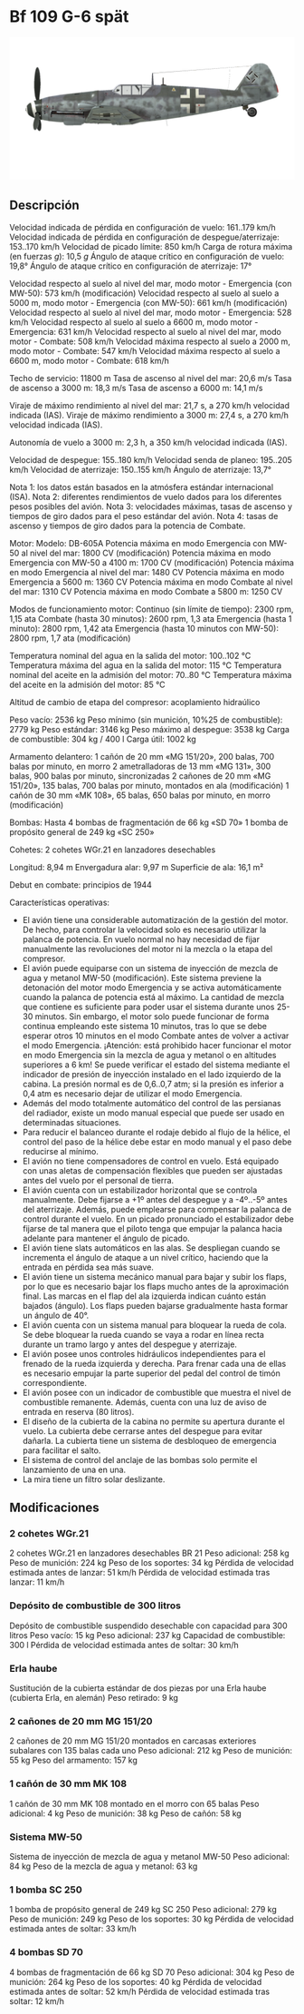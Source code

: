 # Bf 109 G-6 spät

![bf109g6late](../images/bf109g6late.png)

## Descripción

Velocidad indicada de pérdida en configuración de vuelo: 161..179 km/h
Velocidad indicada de pérdida en configuración de despegue/aterrizaje: 153..170 km/h
Velocidad de picado límite: 850 km/h
Carga de rotura máxima (en fuerzas <i>g</i>): 10,5 <i>g</i>
Ángulo de ataque crítico en configuración de vuelo: 19,8°
Ángulo de ataque crítico en configuración de aterrizaje: 17°

Velocidad respecto al suelo al nivel del mar, modo motor - Emergencia (con MW-50): 573 km/h (modificación)
Velocidad respecto al suelo al suelo a 5000 m, modo motor - Emergencia (con MW-50): 661 km/h (modificación)
Velocidad respecto al suelo al nivel del mar, modo motor - Emergencia: 528 km/h
Velocidad respecto al suelo al suelo a 6600 m, modo motor - Emergencia: 631 km/h
Velocidad respecto al suelo al nivel del mar, modo motor - Combate: 508 km/h
Velocidad máxima respecto al suelo a 2000 m, modo motor - Combate: 547 km/h
Velocidad máxima respecto al suelo a 6600 m, modo motor - Combate: 618 km/h

Techo de servicio: 11800 m
Tasa de ascenso al nivel del mar: 20,6 m/s
Tasa de ascenso a 3000 m: 18,3 m/s
Tasa de ascenso a 6000 m: 14,1 m/s

Viraje de máximo rendimiento al nivel del mar: 21,7 s, a 270 km/h velocidad indicada (IAS).
Viraje de máximo rendimiento a 3000 m: 27,4 s, a 270 km/h velocidad indicada (IAS).

Autonomía de vuelo a 3000 m: 2,3 h, a 350 km/h velocidad indicada (IAS).

Velocidad de despegue: 155..180 km/h
Velocidad senda de planeo: 195..205 km/h
Velocidad de aterrizaje: 150..155 km/h
Ángulo de aterrizaje: 13,7°

Nota 1: los datos están basados en la atmósfera estándar internacional (ISA).
Nota 2: diferentes rendimientos de vuelo dados para los diferentes pesos posibles del avión.
Nota 3: velocidades máximas, tasas de ascenso y tiempos de giro dados para el peso estándar del avión.
Nota 4: tasas de ascenso y tiempos de giro dados para la potencia de Combate.

Motor:
Modelo: DB-605A
Potencia máxima en modo Emergencia con MW-50 al nivel del mar: 1800 CV (modificación)
Potencia máxima en modo Emergencia con MW-50 a 4100 m: 1700 CV (modificación)
Potencia máxima en modo Emergencia al nivel del mar: 1480 CV
Potencia máxima en modo Emergencia a 5600 m: 1360 CV
Potencia máxima en modo Combate al nivel del mar: 1310 CV
Potencia máxima en modo Combate a 5800 m: 1250 CV

Modos de funcionamiento motor:
Continuo (sin límite de tiempo): 2300 rpm, 1,15 ata
Combate (hasta 30 minutos): 2600 rpm, 1,3 ata
Emergencia (hasta 1 minuto): 2800 rpm, 1,42 ata
Emergencia (hasta 10 minutos con MW-50): 2800 rpm, 1,7 ata (modificación)

Temperatura nominal del agua en la salida del motor: 100..102 °C
Temperatura máxima del agua en la salida del motor: 115 °C
Temperatura nominal del aceite en la admisión del motor: 70..80 °C
Temperatura máxima del aceite en la admisión del motor: 85 °C

Altitud de cambio de etapa del compresor: acoplamiento hidraúlico

Peso vacío: 2536 kg
Peso mínimo (sin munición, 10%25 de combustible): 2779 kg
Peso estándar: 3146 kg
Peso máximo al despegue: 3538 kg
Carga de combustible: 304 kg / 400 l
Carga útil: 1002 kg

Armamento delantero:
1 cañón de 20 mm «MG 151/20», 200 balas, 700 balas por minuto, en morro
2 ametralladoras de 13 mm «MG 131», 300 balas, 900 balas por minuto, sincronizadas
2 cañones de 20 mm «MG 151/20», 135 balas, 700 balas por minuto, montados en ala (modificación)
1 cañón de 30 mm «MK 108», 65 balas, 650 balas por minuto, en morro (modificación)

Bombas:
Hasta 4 bombas de fragmentación de 66 kg «SD 70»
1 bomba de propósito general de 249 kg «SC 250»

Cohetes:
2 cohetes WGr.21 en lanzadores desechables

Longitud: 8,94 m
Envergadura alar: 9,97 m
Superficie de ala: 16,1 m²

Debut en combate: principios de 1944

Características operativas:
- El avión tiene una considerable automatización de la gestión del motor. De hecho, para controlar la velocidad solo es necesario utilizar la palanca de potencia. En vuelo normal no hay necesidad de fijar manualmente las revoluciones del motor ni la mezcla o la etapa del compresor.
- El avión puede equiparse con un sistema de inyección de mezcla de agua y metanol MW-50 (modificación). Este sistema previene la detonación del motor modo Emergencia y se activa automáticamente cuando la palanca de potencia está al máximo. La cantidad de mezcla que contiene es suficiente para poder usar el sistema durante unos 25-30 minutos. Sin embargo, el motor solo puede funcionar de forma continua empleando este sistema 10 minutos, tras lo que se debe esperar otros 10 minutos en el modo Combate antes de volver a activar el modo Emergencia. ¡Atención: está prohibido hacer funcionar el motor en modo Emergencia sin la mezcla de agua y metanol o en altitudes superiores a 6 km! Se puede verificar el estado del sistema mediante el indicador de presión de inyección instalado en el lado izquierdo de la cabina. La presión normal es de 0,6..0,7 atm; si la presión es inferior a 0,4 atm es necesario dejar de utilizar el modo Emergencia.
- Además del modo totalmente automático del control de las persianas del radiador, existe un modo manual especial que puede ser usado en determinadas situaciones.
- Para reducir el balanceo durante el rodaje debido al flujo de la hélice, el control del paso de la hélice debe estar en modo manual y el paso debe reducirse al mínimo.
- El avión no tiene compensadores de control en vuelo. Está equipado con unas aletas de compensación flexibles que pueden ser ajustadas antes del vuelo por el personal de tierra.
- El avión cuenta con un estabilizador horizontal que se controla manualmente. Debe fijarse a +1º antes del despegue y a -4º..-5º antes del aterrizaje. Además, puede emplearse para compensar la palanca de control durante el vuelo. En un picado pronunciado el estabilizador debe fijarse de tal manera que el piloto tenga que empujar la palanca hacia adelante para mantener el ángulo de picado.
- El avión tiene slats automáticos en las alas. Se despliegan cuando se incrementa el ángulo de ataque a un nivel crítico, haciendo que la entrada en pérdida sea más suave.
- El avión tiene un sistema mecánico manual para bajar y subir los flaps, por lo que es necesario bajar los flaps mucho antes de la aproximación final. Las marcas en el flap del ala izquierda indican cuánto están bajados (ángulo). Los flaps pueden bajarse gradualmente hasta formar un ángulo de 40°.
- El avión cuenta con un sistema manual para bloquear la rueda de cola. Se debe bloquear la rueda cuando se vaya a rodar en línea recta durante un tramo largo y antes del despegue y aterrizaje.
- El avión posee unos controles hidráulicos independientes para el frenado de la rueda izquierda y derecha. Para frenar cada una de ellas es necesario empujar la parte superior del pedal del control de timón correspondiente.
- El avión posee con un indicador de combustible que muestra el nivel de combustible remanente. Además, cuenta con una luz de aviso de entrada en reserva (80 litros).
- El diseño de la cubierta de la cabina no permite su apertura durante el vuelo. La cubierta debe cerrarse antes del despegue para evitar dañarla. La cubierta tiene un sistema de desbloqueo de emergencia para facilitar el salto.
- El sistema de control del anclaje de las bombas solo permite el lanzamiento de una en una.
- La mira tiene un filtro solar deslizante.

## Modificaciones


### 2 cohetes WGr.21

2 cohetes WGr.21 en lanzadores desechables BR 21
Peso adicional: 258 kg
Peso de munición: 224 kg
Peso de los soportes: 34 kg
Pérdida de velocidad estimada antes de lanzar: 51 km/h
Pérdida de velocidad estimada tras lanzar: 11 km/h


### Depósito de combustible de 300 litros

Depósito de combustible suspendido desechable con capacidad para 300 litros
Peso vacío: 15 kg
Peso adicional: 237 kg
Capacidad de combustible: 300 l
Pérdida de velocidad estimada antes de soltar: 30 km/h


### Erla haube

Sustitución de la cubierta estándar de dos piezas por una Erla haube (cubierta Erla, en alemán)
Peso retirado: 9 kg


### 2 cañones de 20 mm MG 151/20

2 cañones de 20 mm MG 151/20 montados en carcasas exteriores subalares con 135 balas cada uno
Peso adicional: 212 kg
Peso de munición: 55 kg
Peso del armamento: 157 kg


### 1 cañón de 30 mm MK 108

1 cañón de 30 mm MK 108 montado en el morro con 65 balas
Peso adicional: 4 kg
Peso de munición: 38 kg
Peso de cañón: 58 kg


### Sistema MW-50

Sistema de inyección de mezcla de agua y metanol MW-50 
Peso adicional: 84 kg
Peso de la mezcla de agua y metanol: 63 kg


### 1 bomba SC 250

1 bomba de propósito general de 249 kg SC 250
Peso adicional: 279 kg
Peso de munición: 249 kg
Peso de los soportes: 30 kg
Pérdida de velocidad estimada antes de soltar: 33 km/h


### 4 bombas SD 70

4 bombas de fragmentación de 66 kg SD 70
Peso adicional: 304 kg
Peso de munición: 264 kg
Peso de los soportes: 40 kg
Pérdida de velocidad estimada antes de soltar: 52 km/h
Pérdida de velocidad estimada tras soltar: 12 km/h